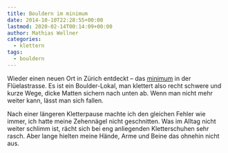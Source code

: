```yaml
---
title: Bouldern im minimum
date: 2014-10-10T22:28:55+00:00
lastmod: 2020-02-14T00:14:09+00:00
author: Mathias Wellner
categories:
  - klettern
tags:
  - bouldern
---
```

Wieder einen neuen Ort in Zürich entdeckt &ndash; das <a href="http://www.minimum.ch" title="minimum" target="_blank">minimum</a> in der Flüelastrasse. Es ist ein Boulder-Lokal, man klettert also recht schwere und kurze Wege, dicke Matten sichern nach unten ab. Wenn man nicht mehr weiter kann, lässt man sich fallen. 
<!--more-->

Nach einer längeren Kletterpause machte ich den gleichen Fehler wie immer, ich hatte meine Zehennägel nicht geschnitten. Was im Alltag nicht weiter schlimm ist, rächt sich bei eng anliegenden Kletterschuhen sehr rasch. Aber lange hielten meine Hände, Arme und Beine das ohnehin nicht aus.